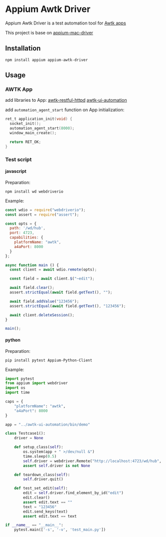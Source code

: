 Appium Awtk Driver
===================

Appium Awtk Driver is a test automation tool for [Awtk apps](https://github.com/zlgopen/awtk)

This project is base on [appium-mac-driver](https://github.com/appium/appium-mac-driver) 

## Installation

```
npm install appium appium-awtk-driver
```

## Usage

### AWTK App

add libraries to App: [awtk-restful-httpd](https://github.com/zlgopen/awtk-restful-httpd) [awtk-ui-automation](https://github.com/zlgopen/awtk-ui-automation)

add `automation_agent_start` function on App initialization:

```c
ret_t application_init(void) {
  socket_init();
  automation_agent_start(8000);
  window_main_create();

  return RET_OK;
}
```

### Test script

#### javascript

Preparation:

```
npm install wd webdriverio
```

Example:

```javascript
const wdio = require("webdriverio");
const assert = require("assert");

const opts = {
  path: '/wd/hub',
  port: 4723,
  capabilities: {
    platformName: "awtk",
    a4aPort: 8000
  }
};

async function main () {
  const client = await wdio.remote(opts);

  const field = await client.$("~edit");

  await field.clear();
  assert.strictEqual(await field.getText(), "");

  await field.addValue("123456");
  assert.strictEqual(await field.getText(), "123456");

  await client.deleteSession();
}

main();
```

#### python

Preparation:

```
pip install pytest Appium-Python-Client
```

Example:

```python
import pytest
from appium import webdriver
import os
import time

caps = {
    "platformName": "awtk",
    "a4aPort": 8000
}

app = "../awtk-ui-automation/bin/demo"

class Testcase1():
    driver = None

    def setup_class(self):
        os.system(app + " >/dev/null &")
        time.sleep(0.5)
        self.driver = webdriver.Remote("http://localhost:4723/wd/hub", caps)
        assert self.driver is not None

    def teardown_class(self):
        self.driver.quit()

    def test_set_edit(self):
        edit = self.driver.find_element_by_id("edit")
        edit.clear()
        assert edit.text == ""
        text = "123456"
        edit.send_keys(text)
        assert edit.text == text

if __name__ == "__main__":
    pytest.main(['-s', '-v', 'test_main.py'])
```

